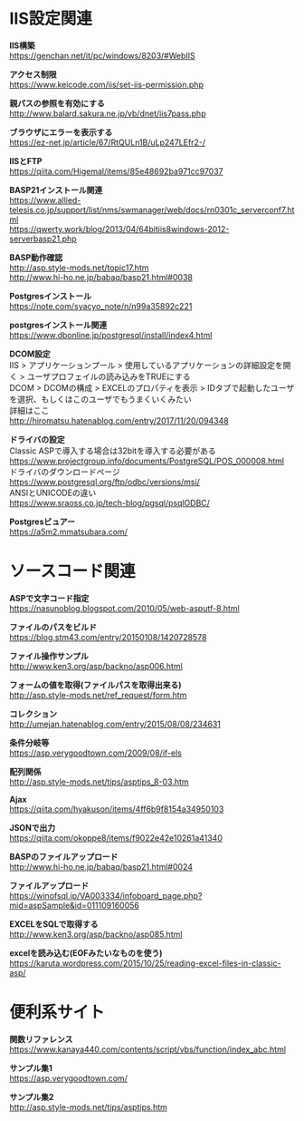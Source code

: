 # IIS設定関連
**IIS構築**  
https://genchan.net/it/pc/windows/8203/#WebIIS  

**アクセス制限**  
https://www.keicode.com/iis/set-iis-permission.php  

**親パスの参照を有効にする**  
http://www.balard.sakura.ne.jp/vb/dnet/iis7pass.php  

**ブラウザにエラーを表示する**  
https://ez-net.jp/article/67/RtQULn1B/uLp247LEfr2-/  

**IISとFTP**  
https://qiita.com/Higemal/items/85e48692ba971cc97037  

**BASP21インストール関連**  
https://www.allied-telesis.co.jp/support/list/nms/swmanager/web/docs/rn0301c_serverconf7.html  
https://qwerty.work/blog/2013/04/64bitiis8windows-2012-serverbasp21.php  

**BASP動作確認**  
http://asp.style-mods.net/topic17.htm  
http://www.hi-ho.ne.jp/babaq/basp21.html#0038  

**Postgresインストール**  
https://note.com/syacyo_note/n/n99a35892c221  

**postgresインストール関連**  
https://www.dbonline.jp/postgresql/install/index4.html  

**DCOM設定**  
IIS > アプリケーションプール > 使用しているアプリケーションの詳細設定を開く > ユーザプロフェイルの読み込みをTRUEにする  
DCOM > DCOMの構成 > EXCELのプロパティを表示 > IDタブで起動したユーザを選択、もしくはこのユーザでもうまくいくみたい  
詳細はここ  
http://hiromatsu.hatenablog.com/entry/2017/11/20/094348  

**ドライバの設定**  
Classic ASPで導入する場合は32bitを導入する必要がある  
https://www.projectgroup.info/documents/PostgreSQL/POS_000008.html  
ドライバのダウンロードページ  
https://www.postgresql.org/ftp/odbc/versions/msi/  
ANSIとUNICODEの違い  
https://www.sraoss.co.jp/tech-blog/pgsql/psqlODBC/  

**Postgresビュアー**  
https://a5m2.mmatsubara.com/  

# ソースコード関連
**ASPで文字コード指定**  
https://nasunoblog.blogspot.com/2010/05/web-asputf-8.html  

**ファイルのパスをビルド**  
https://blog.stm43.com/entry/20150108/1420728578   

**ファイル操作サンプル**  
http://www.ken3.org/asp/backno/asp006.html  

**フォームの値を取得(ファイルパスを取得出来る)**  
http://asp.style-mods.net/ref_request/form.htm  

**コレクション**  
http://umejan.hatenablog.com/entry/2015/08/08/234631  

**条件分岐等**  
https://asp.verygoodtown.com/2009/08/if-els  

**配列関係**  
http://asp.style-mods.net/tips/asptips_8-03.htm  

**Ajax**  
https://qiita.com/hyakuson/items/4ff6b9f8154a34950103  

**JSONで出力**  
https://qiita.com/okoppe8/items/f9022e42e10261a41340  

**BASPのファイルアップロード**  
http://www.hi-ho.ne.jp/babaq/basp21.html#0024  

**ファイルアップロード**  
https://winofsql.jp/VA003334/infoboard_page.php?mid=aspSample&id=011109160056  

**EXCELをSQLで取得する**  
http://www.ken3.org/asp/backno/asp085.html  

**excelを読み込む(EOFみたいなものを使う)**  
https://karuta.wordpress.com/2015/10/25/reading-excel-files-in-classic-asp/    


# 便利系サイト
**関数リファレンス**  
https://www.kanaya440.com/contents/script/vbs/function/index_abc.html  

**サンプル集1**  
https://asp.verygoodtown.com/  

**サンプル集2**  
http://asp.style-mods.net/tips/asptips.htm  